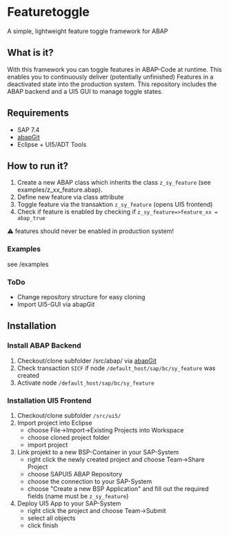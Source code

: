# Featuretoggle
A simple, lightweight feature toggle framework for ABAP

## What is it?
With this framework you can toggle features in ABAP-Code at runtime. This enables you to continuously deliver (potentially unfinished) Features in a deactivated state into the production system. This repository includes the ABAP backend and a UI5 GUI to manage toggle states.

## Requirements
* SAP 7.4
* [abapGit](https://github.com/larshp/abapGit)
* Eclipse + UI5/ADT Tools

## How to run it?
1. Create a new ABAP class which inherits the class `z_sy_feature` (see examples/z_xx_feature.abap).
2. Define new feature via class attribute 
3. Toggle feature via the transaktion `z_sy_feature` (opens UI5 frontend)
4. Check if feature is enabled by checking if `z_sy_feature=>feature_xx = abap_true` 

:warning: features should never be enabled in production system!

### Examples
see /examples

### ToDo
* Change repository structure for easy cloning
* Import UI5-GUI via abapGit

## Installation

### Install ABAP Backend

1. Checkout/clone subfolder /src/abap/ via [abapGit](https://github.com/larshp/abapGit)
2. Check transaction `SICF` if node `/default_host/sap/bc/sy_feature` was created
3. Activate node `/default_host/sap/bc/sy_feature`


### Installation UI5 Frontend 

1. Checkout/clone subfolder `/src/ui5/` 
2. Import project into Eclipse 
    * choose File->Import->Existing Projects into Workspace
    * choose cloned project folder
    * import project
3. Link projekt to a new BSP-Container in your SAP-System 
    * right click the newly created project and choose Team->Share Project
    * choose SAPUI5 ABAP Repository 
    * choose the connection to your SAP-System
    * choose "Create a new BSP Application" and fill out the required fields  (name must be `z_sy_feature`)
4. Deploy UI5 App to your SAP-System
    * right click the project and choose Team->Submit
    * select all objects
    * click finish
